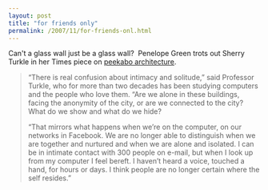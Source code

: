 ```yaml
---
layout: post
title: "for friends only"
permalink: /2007/11/for-friends-onl.html
---
```


<p>Can't a glass wall just be a glass wall?&nbsp; Penelope Green trots out Sherry Turkle in her Times piece on <a href="http://www.nytimes.com/2007/11/04/weekinreview/04green.html?_r=1&amp;ex=1351918800&amp;en=832cba4352eea26e&amp;ei=5088&amp;partner=rssnyt&amp;emc=rss&amp;oref=slogin">peekabo architecture</a>. </p>

<blockquote cite="http://www.nytimes.com/2007/11/04/weekinreview/04green.html?_r=1&amp;ei=5088&amp;en=832cba4352eea26e&amp;ex=1351918800&amp;adxnnl=1&amp;partner=rssnyt&amp;emc=rss&amp;pagewanted=2&amp;adxnnlx=1194293572-BRb7yqaQxlguBlLHzXCphw"><p>“There is real confusion about intimacy and solitude,” said Professor Turkle, who for more than two decades has been studying computers and the people who love them. “Are we alone in these buildings, facing the anonymity of the city, or are we connected to the city? What do we show and what do we hide? </p>

<p>“That mirrors what happens when we’re on the computer, on our networks in Facebook. We are no longer able to distinguish when we are together and nurtured and when we are alone and isolated. I can be in intimate contact with 300 people on e-mail, but when I look up from my computer I feel bereft. I haven’t heard a voice, touched a hand, for hours or days. I think people are no longer certain where the self resides.”</p></blockquote>



